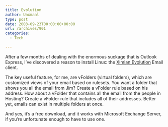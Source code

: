 ```yaml
---
title: Evolution
author: Unxmaal
type: post
date: 2003-09-23T00:00:00+00:00
url: /archives/901
categories:
  - Tech

---
```

After a few months of dealing with the enormous suckage that is Outlook Express, I&#8217;ve discovered a reason to install Linux: the [Ximian Evolution][1] Email client. 

The key useful feature, for me, are vFolders (virtual folders), which are customized views of your email based on rulesets. You want a folder that shows you all the email from Jim? Create a vFolder rule based on his address. How about a vFolder that contains all the email from the people in Hosting? Create a vFolder rule that includes all of their addresses. Better yet, emails can exist in multiple folders at once. 

And yes, it&#8217;s a free download, and it works with Microsoft Exchange Server, if you&#8217;re unfortunate enough to have to use one.

 [1]: http://www.ximian.com/products/evolution/
